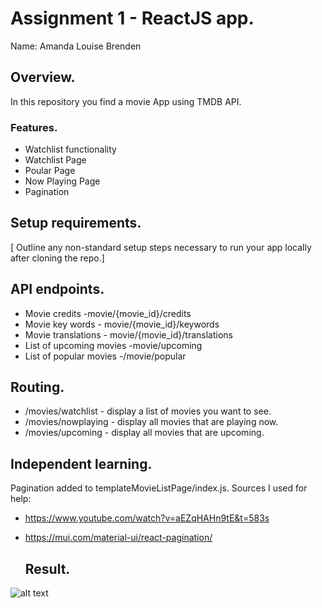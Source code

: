 # Assignment 1 - ReactJS app.

Name: Amanda Louise Brenden

## Overview.

In this repository you find a movie App using TMDB API. 

### Features.
 
+ Watchlist functionality
+ Watchlist Page
+ Poular Page
+ Now Playing Page
+ Pagination

## Setup requirements.

[ Outline any non-standard setup steps necessary to run your app locally after cloning the repo.]

## API endpoints.

+ Movie credits -movie/{movie_id}/credits
+ Movie key words - movie/{movie_id}/keywords
+ Movie translations - movie/{movie_id}/translations
+ List of upcoming movies -movie/upcoming
+ List of popular movies -/movie/popular

## Routing.

+ /movies/watchlist - display a list of movies you want to see. 
+ /movies/nowplaying - display all movies that are playing now.
+ /movies/upcoming - display all movies that are upcoming. 


## Independent learning.

Pagination added to templateMovieListPage/index.js. Sources I used for help:
+ https://www.youtube.com/watch?v=aEZqHAHn9tE&t=583s
+ https://mui.com/material-ui/react-pagination/

  ## Result.
![alt text](img/image-2.png)

